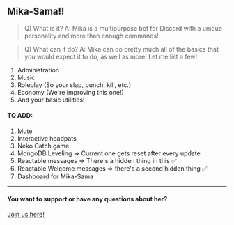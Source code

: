 ## Mika-Sama!!
> Q) What is it?
A: Mika is a multipurpose bot for Discord with a unique personality and more than enough commands!

> Q) What can it do?
A: Mika can do pretty much all of the basics that you would expect it to do, as well as more!
Let me list a few!
1. Administration
2. Music
3. Roleplay (So your slap, punch, kill, etc.)
4. Economy (We're improving this one!)
5. And your basic utilities!

#### TO ADD:
1. Mute 
2. Interactive headpats
3. Neko Catch game
4. MongoDB Leveling => Current one gets reset after every update
5. Reactable messages => There's a hidden thing in this ✅
6. Reactable Welcome messages => there's a second hidden thing ✅
7. Dashboard for Mika-Sama

-----------------------------------------------------

#### You want to support or have any questions about her?
[Join us here!](https://www.discord.gg/FaG6rSM)